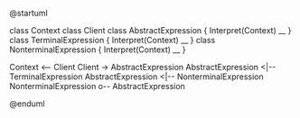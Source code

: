 @startuml

class Context
class Client
class AbstractExpression {
    Interpret(Context)
    __
}
class TerminalExpression {
    Interpret(Context)
    __
}
class NonterminalExpression {
    Interpret(Context)
    __
}

Context <-- Client
Client -> AbstractExpression
AbstractExpression <|-- TerminalExpression
AbstractExpression <|-- NonterminalExpression
NonterminalExpression o-- AbstractExpression

@enduml